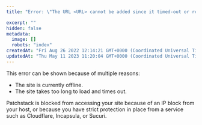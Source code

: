 ```yaml
---
title: "Error: \"The URL <URL> cannot be added since it timed-out or resulted in a server error. Is it currently online?\""

excerpt: ""
hidden: false
metadata: 
  image: []
  robots: "index"
createdAt: "Fri Aug 26 2022 12:14:21 GMT+0000 (Coordinated Universal Time)"
updatedAt: "Thu May 11 2023 11:20:04 GMT+0000 (Coordinated Universal Time)"
---
```

This error can be shown because of multiple reasons:

<ul><li>The site is currently offline.</li>
<li>The site takes too long to load and times out.</li></ul>

Patchstack is blocked from accessing your site because of an IP block from your host, or because you have strict protection in place from a service such as Cloudflare, Incapsula, or Sucuri.
